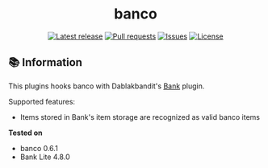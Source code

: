 <div align="center">
  <p>
    <h1>banco</h1>
    <a href="https://github.com/myth-MC/banco/releases/latest"><img src="https://img.shields.io/github/v/release/myth-MC/banco" alt="Latest release" /></a>
    <a href="https://github.com/myth-MC/banco/pulls"><img src="https://img.shields.io/github/issues-pr/myth-MC/banco" alt="Pull requests" /></a>
    <a href="https://github.com/myth-MC/banco/issues"><img src="https://img.shields.io/github/issues/myth-MC/banco" alt="Issues" /></a>
    <a href="https://github.com/myth-MC/banco/blob/main/LICENSE"><img src="https://img.shields.io/badge/license-GPL--3.0-blue.svg" alt="License" /></a>
  </p>
</div>

<div id="information"></div>

## 📚 Information

This plugins hooks banco with Dablakbandit's [Bank](https://www.spigotmc.org/resources/bank-1-21-sale-20-off.3556/?__cf_chl_tk=tlKHo4UrB885gZTKIda51AVjsuR6LS7P78xAdCSbzPU-1724265055-0.0.1.1-5929) plugin.

Supported features:
- Items stored in Bank's item storage are recognized as valid banco items

**Tested on**
- banco 0.6.1
- Bank Lite 4.8.0
